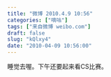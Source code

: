 ```yaml
---
title: "微博 2010.4.9 10:56"
categories: ["嘀咕"]
tags: ["来自微博 weibo.com"]
draft: false
slug: "kQlxy4"
date: "2010-04-09 10:56:00"
---
```


<p>睡觉去喔。下午还要起来看CS比赛。 ​​​​</p>
